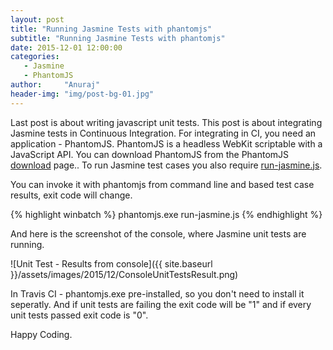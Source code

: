 ```yaml
---
layout: post
title: "Running Jasmine Tests with phantomjs"
subtitle: "Running Jasmine Tests with phantomjs"
date: 2015-12-01 12:00:00
categories: 
   - Jasmine
   - PhantomJS 
author:     "Anuraj"
header-img: "img/post-bg-01.jpg"
---
```

Last post is about writing javascript unit tests. This post is about integrating Jasmine tests in Continuous Integration. For integrating in CI, you need an application - PhantomJS. PhantomJS is a headless WebKit scriptable with a JavaScript API. You can download PhantomJS from the PhantomJS [download](http://phantomjs.org/download.html) page.. To run Jasmine test cases you also require [run-jasmine.js](https://gist.github.com/barahilia/9663804). 

You can invoke it with phantomjs from command line and based test case results, exit code will change.

{% highlight winbatch %}
phantomjs.exe run-jasmine.js <Test Page URL>
{% endhighlight %}

And here is the screenshot of the console, where Jasmine unit tests are running.

![Unit Test - Results from console]({{ site.baseurl }}/assets/images/2015/12/ConsoleUnitTestsResult.png)

In Travis CI - phantomjs.exe pre-installed, so you don't need to install it seperatly. And if unit tests are failing the exit code will be "1" and if every unit tests passed exit code is "0".

Happy Coding.